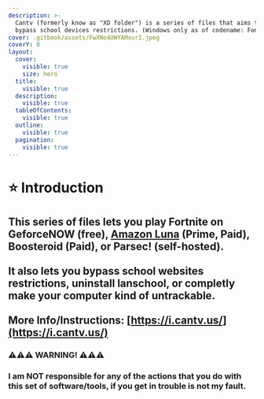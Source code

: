 ```yaml
---
description: >-
  Cantv (formerly know as "XD folder") is a series of files that aims to try and
  bypass school devices restrictions. (Windows only as of codename: Fontaine)
cover: .gitbook/assets/FwXNo4UWYAMxurI.jpeg
coverY: 0
layout:
  cover:
    visible: true
    size: hero
  title:
    visible: true
  description:
    visible: true
  tableOfContents:
    visible: true
  outline:
    visible: true
  pagination:
    visible: true
---
```


# ⭐ Introduction

This series of files lets you play Fortnite on GeforceNOW (free), [Amazon Luna](list-of-websites/amazon-luna-tutorial.md) (Prime, Paid), Boosteroid (Paid), or Parsec! (self-hosted).\
\
It also lets you bypass school websites restrictions, uninstall lanschool, or completly make your computer kind of untrackable.\
\
More Info/Instructions: [https://i.cantv.us/](https://i.cantv.us/)
------------------------------------------------------------------

### :warning::warning::warning: WARNING! :warning::warning::warning:

### I am NOT responsible for any of the actions that you do with this set of software/tools, if you get in trouble is not my fault.
